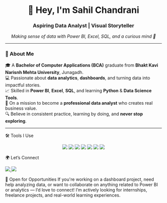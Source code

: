 <h1 align="center">👋 Hey, I'm Sahil Chandrani</h1>
<h3 align="center">Aspiring Data Analyst | Visual Storyteller</h3>

<p align="center">
  <em>Making sense of data with Power BI, Excel, SQL, and a curious mind 🧠</em>
</p>

---

### 🧭 About Me

🎓 A **Bachelor of Computer Applications (BCA)** graduate from **Bhakt Kavi Narisnh Mehta University**, Junagadh.   
💻 Passionate about **data analytics**, **dashboards**, and turning data into impactful stories.  
📈 Skilled in **Power BI**, **Excel**, **SQL**, and learning **Python** & **Data Science Tools**.  
🌟 On a mission to become a **professional data analyst** who creates real business value.  
🔍 Believe in consistent practice, learning by doing, and **never stop exploring**.

---

🛠️ Tools I Use
<p align="center"> <img src="https://img.shields.io/badge/PowerBI-F2C811?style=for-the-badge&logo=powerbi&logoColor=black"/> <img src="https://img.shields.io/badge/Excel-217346?style=for-the-badge&logo=microsoft-excel&logoColor=white"/> <img src="https://img.shields.io/badge/SQL-336791?style=for-the-badge&logo=mysql&logoColor=white"/> <img src="https://img.shields.io/badge/Python-3776AB?style=for-the-badge&logo=python&logoColor=white"/> <img src="https://img.shields.io/badge/Pandas-150458?style=for-the-badge&logo=pandas&logoColor=white"/> <img src="https://img.shields.io/badge/NumPy-013243?style=for-the-badge&logo=numpy&logoColor=white"/> <img src="https://img.shields.io/badge/Matplotlib-11557C?style=for-the-badge&logo=matplotlib&logoColor=white"/ </p>


🌍 Let’s Connect
<p> <a href="https://www.linkedin.com/in/sahilchandrani" target="_blank"> <img src="https://img.shields.io/badge/LinkedIn-blue?style=for-the-badge&logo=linkedin" /> </a> <a href="mailto:sahilchandrani123@gmail.com"> <img src="https://img.shields.io/badge/Gmail-red?style=for-the-badge&logo=gmail" /> </a> </p>


🤝 Open for Opportunities
If you're working on a dashboard project, need help analyzing data, or want to collaborate on anything related to Power BI or analytics — I’d love to connect!
I’m actively looking for internships, freelance projects, and real-world learning experiences.


